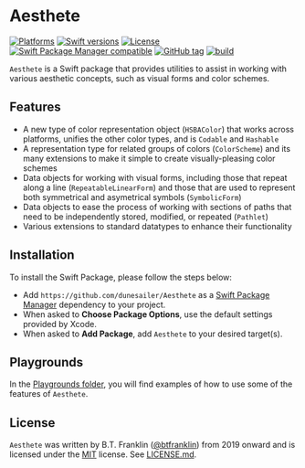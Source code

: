 Aesthete
========

[![Platforms](https://img.shields.io/endpoint?url=https%3A%2F%2Fswiftpackageindex.com%2Fapi%2Fpackages%2Fdunesailer%2FAesthete%2Fbadge%3Ftype%3Dplatforms)](https://swiftpackageindex.com/dunesailer/Aesthete)
[![Swift versions](https://img.shields.io/endpoint?url=https%3A%2F%2Fswiftpackageindex.com%2Fapi%2Fpackages%2Fdunesailer%2FAesthete%2Fbadge%3Ftype%3Dswift-versions)](https://swiftpackageindex.com/dunesailer/Aesthete)
[![License](https://img.shields.io/badge/License-MIT-blue.svg)](https://github.com/dunesailer/Aesthete/blob/master/LICENSE)
[![Swift Package Manager compatible](https://img.shields.io/badge/SPM-compatible-brightgreen.svg?style=flat&colorA=28a745&&colorB=4E4E4E)](https://github.com/apple/swift-package-manager)
[![GitHub tag](https://img.shields.io/github/tag/dunesailer/Aesthete.svg)](https://github.com/dunesailer/Aesthete)
[![build](https://github.com/dunesailer/Aesthete/workflows/build/badge.svg)](https://github.com/dunesailer/Aesthete/actions?query=workflow%3Abuild)

`Aesthete` is a Swift package that provides utilities to assist in working with various aesthetic concepts, such as visual forms and color schemes.

## Features

- A new type of color representation object (`HSBAColor`) that works across platforms, unifies the other color types, and is `Codable` and `Hashable`
- A representation type for related groups of colors (`ColorScheme`) and its many extensions to make it simple to create visually-pleasing color schemes
- Data objects for working with visual forms, including those that repeat along a line (`RepeatableLinearForm`)  and those that are used to represent both symmetrical and asymetrical symbols (`SymbolicForm`)
- Data objects to ease the process of working with sections of paths that need to be independently stored, modified, or repeated (`Pathlet`)
- Various extensions to standard datatypes to enhance their functionality

## Installation

To install the Swift Package, please follow the steps below:

- Add `https://github.com/dunesailer/Aesthete` as a [Swift Package Manager](https://swift.org/package-manager/) dependency to your project.
- When asked to **Choose Package Options**, use the default settings provided by Xcode.
- When asked to **Add Package**, add `Aesthete` to your desired target(s).

## Playgrounds

In the [Playgrounds folder](https://github.com/dunesailer/Aesthete/tree/master/Sources/Playgrounds), you will find examples of how to use some of the features of `Aesthete`.

## License

`Aesthete` was written by B.T. Franklin ([@btfranklin](https://github.com/btfranklin)) from 2019 onward and is licensed under the [MIT](https://opensource.org/licenses/MIT) license. See [LICENSE.md](LICENSE.md).
